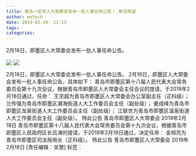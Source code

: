```yaml
---
title: 青岛一区市人大常委会发布一批人事任命公告！_青岛频道
author: wetech
date: 2019-02-20- 22:13
tags: 
categories: 
---
```

2月18日，即墨区人大常委会发布一批人事任命公告。
<!-- more -->
                
<img align="center" border="0" src="http://p1.ifengimg.com/a/2019_08/20873fa6a0e6fad_size74_w498_h282.jpg" />
                
<img align="center" border="0" src="http://p2.ifengimg.com/a/2016/0810/204c433878d5cf9size1_w16_h16.png" />
                
            
2月18日，即墨区人大常委会发布一批人事任命公告。
2月18日，即墨区人大常委会发布一批人事任命公告，具体如下：
青岛市即墨区第十八届人民代表大会常务委员会第十九次会议，根据青岛市即墨区人大常委会主任会议的提请，于2019年2月18日通过，任命：
王宗超为青岛市即墨区人大常委会办公室副主任（正科级）；
兰传强为青岛市即墨区潮海街道人大工作委员会主任（副处级）；
姜成峰为青岛市即墨区龙泉街道人大工作委员会主任（副处级）；
江联世为青岛市即墨区温泉街道人大工作委员会主任（副处级）。
特此公告
青岛市即墨区人大常委会
2019年2月18日
青岛市即墨区第十八届人民代表大会常务委员会第十九次会议，根据青岛市即墨区人民政府区长吕涛的提请，于2019年2月18日通过，决定任命：
金旭亮为青岛市即墨区司法局局长（正科级）。
特此公告
青岛市即墨区人大常委会
2019年2月18日
[责任编辑：张慧]
标签：
 
 
             
